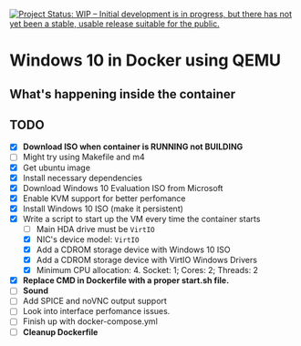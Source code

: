 [![Project Status: WIP – Initial development is in progress, but there has not yet been a stable, usable release suitable for the public.](https://www.repostatus.org/badges/latest/wip.svg)](https://www.repostatus.org/#wip)

# Windows 10 in Docker using QEMU  

## What's happening inside the container

## TODO

- [x] **Download ISO when container is RUNNING not BUILDING**
- [ ] Might try using Makefile and m4
- [x] Get ubuntu image
- [x] Install necessary dependencies
- [x] Download Windows 10 Evaluation ISO from Microsoft
- [x] Enable KVM support for better perfomance
- [x] Install Windows 10 ISO (make it persistent)
- [x] Write a script to start up the VM every time the container starts
  - [ ] Main HDA drive must be `VirtIO`
  - [x] NIC's device model: `VirtIO`
  - [x] Add a CDROM storage device with Windows 10 ISO
  - [x] Add a CDROM storage device with VirtIO Windows Drivers
  - [x] Minimum CPU allocation: 4. Socket: 1; Cores: 2; Threads: 2
- [x] **Replace CMD in Dockerfile with a proper start.sh file.**
- [ ] **Sound**
- [ ] Add SPICE and noVNC output support
- [ ] Look into interface perfomance issues.
- [ ] Finish up with docker-compose.yml
- [ ] **Cleanup Dockerfile**
